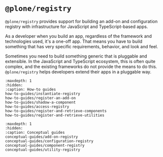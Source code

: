 # `@plone/registry`

`@plone/registry` provides support for building an add-on and configuration registry with infrastructure for JavaScript and TypeScript-based apps.

As a developer when you build an app, regardless of the framework and technologies used, it's a one-off app.
That means you have to build something that has very specific requirements, behavior, and look and feel.

Sometimes you need to build something generic that is pluggable and extensible.
In the JavaScript and TypeScript ecosystem, this is often quite complex, and the existing frameworks do not provide the means to do this.
`@plone/registry` helps developers extend their apps in a pluggable way.


```{toctree}
:maxdepth: 1
:hidden:
:caption: How-to guides
how-to-guides/instantiate-registry
how-to-guides/register-an-add-on
how-to-guides/shadow-a-component
how-to-guides/access-registry
how-to-guides/register-and-retrieve-components
how-to-guides/register-and-retrieve-utilities
```


```{toctree}
:maxdepth: 1
:hidden:
:caption: Conceptual guides
conceptual-guides/add-on-registry
conceptual-guides/configuration-registry
conceptual-guides/component-registry
conceptual-guides/utility-registry
```

